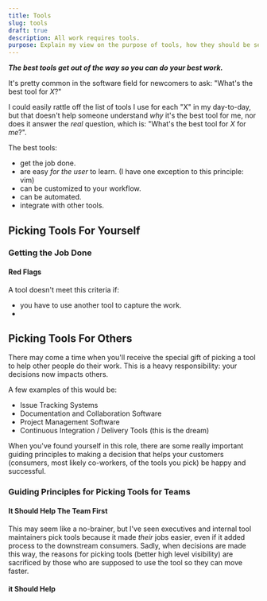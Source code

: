 ```yaml
---
title: Tools
slug: tools
draft: true
description: All work requires tools.
purpose: Explain my view on the purpose of tools, how they should be selected and how tools should be leveraged.
---
```


**_The best tools get out of the way so you can do your best work._**

It's pretty common in the software field for newcomers to ask: "What's the best tool for _X_?"

I could easily rattle off the list of tools I use for each "X" in my day-to-day, but that doesn't help someone understand _why_ it's the best tool for me, nor does it answer the _real_ question, which is: "What's the best tool for _X_ for *me*?".

The best tools:

- get the job done.
- are easy _for the user_ to learn. (I have one exception to this principle: vim)
- can be customized to your workflow.
- can be automated.
- integrate with other tools. 

## Picking Tools For Yourself

### Getting the Job Done

#### Red Flags 

A tool doesn't meet this criteria if:

- you have to use another tool to capture the work.
- 

## Picking Tools For Others

There may come a time when you'll receive the special gift of picking a tool to help other people do their work. This is a heavy responsibility: your decisions now impacts others.

A few examples of this would be:

- Issue Tracking Systems
- Documentation and Collaboration Software
- Project Management Software
- Continuous Integration / Delivery Tools (this is the dream)

When you've found yourself in this role, there are some really important guiding principles to making a decision that helps your customers (consumers, most likely co-workers, of the tools you pick) be happy and successful. 

### Guiding Principles for Picking Tools for Teams

#### It Should Help The Team First

This may seem like a no-brainer, but I've seen executives and internal tool maintainers pick tools because it made _their_ jobs easier, even if it added process to the downstream consumers. Sadly, when decisions are made this way, the reasons for picking tools (better high level visibility) are sacrificed by those who are supposed to use the tool so they can move faster.

#### it Should Help 
